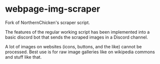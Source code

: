 # webpage-img-scraper
Fork of NorthernChicken's scraper script.

The features of the regular working script has been implemented into a basic discord bot that sends the scraped images in a Discord channel.

A lot of images on websites (icons, buttons, and the like) cannot be processed. Best use is for raw image galleries like on wikipedia commons and stuff like that.
